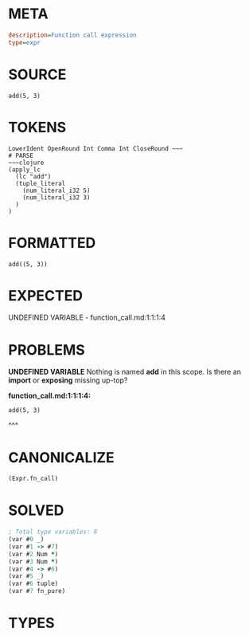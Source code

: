 # META
~~~ini
description=Function call expression
type=expr
~~~
# SOURCE
~~~roc
add(5, 3)
~~~
# TOKENS
~~~text
LowerIdent OpenRound Int Comma Int CloseRound ~~~
# PARSE
~~~clojure
(apply_lc
  (lc "add")
  (tuple_literal
    (num_literal_i32 5)
    (num_literal_i32 3)
  )
)
~~~
# FORMATTED
~~~roc
add((5, 3))
~~~
# EXPECTED
UNDEFINED VARIABLE - function_call.md:1:1:1:4
# PROBLEMS
**UNDEFINED VARIABLE**
Nothing is named **add** in this scope.
Is there an **import** or **exposing** missing up-top?

**function_call.md:1:1:1:4:**
```roc
add(5, 3)
```
^^^


# CANONICALIZE
~~~clojure
(Expr.fn_call)
~~~
# SOLVED
~~~clojure
; Total type variables: 8
(var #0 _)
(var #1 -> #7)
(var #2 Num *)
(var #3 Num *)
(var #4 -> #6)
(var #5 _)
(var #6 tuple)
(var #7 fn_pure)
~~~
# TYPES
~~~roc
~~~
